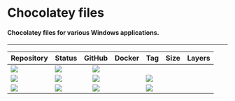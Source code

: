 # Chocolatey files
#### Chocolatey files for various Windows applications.
---
| Repository | Status | GitHub | Docker | Tag | Size | Layers |
| --- | --- | :---: | :---: | :--- | :---: | :---: |
| [![](https://img.shields.io/badge/chocolatey-packages-grey)](https://github.com/forwardcomputers/chocolatey-packages) | [![](https://img.shields.io/github/actions/workflow/status/forwardcomputers/chocolatey-packages/main.yml?label)](https://github.com/forwardcomputers/chocolatey-packages/actions) | [![](https://img.shields.io/badge/github--grey?label=&logo=github&logoColor=white)](https://github.com/forwardcomputers/chocolatey-packages) | |
| [![](https://img.shields.io/badge/microsoft_ui_xaml-grey)](https://github.com/forwardcomputers/chocolatey-packages/tree/main/microsoft-ui-xaml) | ![](https://img.shields.io/badge/25--4--2024_06:11:00_AM-blue) | [![](https://img.shields.io/badge/github--grey?label=&logo=github&logoColor=white)](https://github.com/forwardcomputers/chocolatey-packages/tree/main/microsoft-ui-xaml) | | [![](https://img.shields.io/badge/v2.8-blue)](https://github.com/forwardcomputers/chocolatey-packages/tree/main/microsoft-ui-xaml)
| [![](https://img.shields.io/badge/standardnotes-grey)](https://github.com/forwardcomputers/chocolatey-packages/tree/main/standardnotes) | ![](https://img.shields.io/badge/25--4--2024_06:11:00_AM-blue) | [![](https://img.shields.io/badge/github--grey?label=&logo=github&logoColor=white)](https://github.com/forwardcomputers/chocolatey-packages/tree/main/standardnotes) | | [![](https://img.shields.io/badge/v3.194.0-blue)](https://github.com/forwardcomputers/chocolatey-packages/tree/main/standardnotes)
